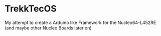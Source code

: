 # TrekkTecOS

My attempt to create a Arduino like Framework for the Nucleo64-L452RE (and maybe other Nucleo Boards later on)
